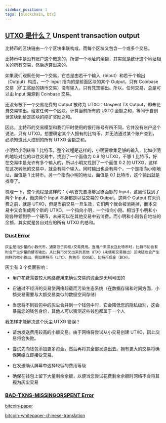 ```yaml
---
sidebar_position: 1
tags: [blockchain, btc]
---
```


## [UTXO 是什么？](https://nervosbook.github.io/book/zh/utxo.html) Unspent transaction output

比特币的区块链由一个个区块串联构成，而每个区块又包含一个或多个交易。

比特币中是没有账户这个概念的，所谓一个地址的余额，其实就是统计这个地址相关的所有交易，然后运算出来的。

如果我们观察任何一个交易，它总是由若干个输入（Input）和若干个输出（Output）构成，一个 Input 指向的是前面区块的某个 Output，只有 Coinbase 交易（矿工奖励的铸币交易）没有输入，只有凭空输出。所以，任何交易，总是可以由 Input 溯源到 Coinbase 交易。

还没有被下一个交易花费的 Output 被称为 UTXO：Unspent TX Output，即未花费交易输出。给定任何一个区块，计算当前所有的 UXTO 金额之和，等同于自创世区块到给定区块的挖矿奖励之和。

因此，比特币的交易模型和我们平时使用的银行账号有所不同，它并没有账户这个说法，只有 UTXO。想要确定某个人拥有的比特币，并无法通过某个账户查到，必须知道此人控制的所有 UTXO 金额之和。

小明给小刚转账 1 比特币。整个过程是这样的，小明要收集足够的输入，比如小明的地址对应的以往交易中，找到了一个面值为 0.9 的 UTXO，不够 1 比特币，好在交易中是允许有多个输入的，所以小明又找到了一个面值 0.2 的 UTXO，这样在这次转账的交易中，就会有两个输入。同时输出也会有两个，一个是指向小刚地址，面值是 1 比特币。另一个指向小明的地址，面值是 0.1 比特币，这个输出就是找零了。

梳理一下，整个流程是这样的：小明首先要凑够足够面额的 Input，这里他找到了两个 Input，而这两个 Input 本身都是以往交易的 Output。这两个 Output 在未消费之前，就是 UTXO，但是当前交易一旦生效，它们两个就会被消耗掉，而本交易中又会生成两个新的 UTXO，一个指向小明，一个指向小刚。相当于小明和小刚各种领到手一个硬币，未来可以在其他交易中去消费。而小明和小刚各自地址的余额，其实就是各自对应的所有 UTXO 的总和。

### [Dust Error](https://help.crypto.com/en/articles/4056357-what-is-dust-utxo-error)

    灰尘是指少量的小数代币，通常低于网络/交易费用。当用户来回发送比特币时，比特币协议有时会产生少量的硬币输出。从比特币分叉出来的其他 UTXO（未使用交易输出）区块链也会产生同样的微小输出，例如莱特币（LTC）、狗狗币（DOGE）、比特币现金（BCH）。

灰尘有 3 个负面影响：

- 用户花费需要较大网络费用来确认交易的资金是无利可图的

- 它通过不经济的交易使网络超载而污染生态系统（在数据存储和时间方面，小额交易需要与大额交易类似的数据空间存储）

- 当您将不同钱包中的灰尘合并到一个钱包中时，它会降低您的隐私级别，这会暴露您的钱包身份，其他人可以猜测这些钱包都属于一个人

我怎样才能解决这个灰尘 UTXO 错误？

- 请勿发送费用较高的小额交易。由于网络将尝试从小交易创建 UTXO，因此交易将会失败。

- 尝试先向钱包添加更多资金，然后再将其全部发送出去。拥有更大的交易将确保网络立即接受交易。

- 在发送确认屏幕中选择较低的费用等级

- 确保在钱包上留下大量剩余余额，以便当您尝试花费剩余余额时网络不会将其视为灰尘交易

### [BAD-TXNS-MISSINGORSPENT Error](https://medium.com/@JordanCamirand/solving-bad-txns-missingorspent-error-ledger-live-cda954a00255)

[bitcoin-paper](https://bitcoin.org/files/bitcoin-paper/bitcoin_zh_cn.pdf)

[bitcoin-whitepaper-chinese-translation](https://github.com/xiaolai/bitcoin-whitepaper-chinese-translation)
